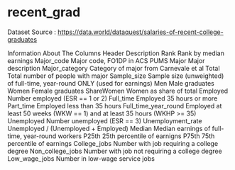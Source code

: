 # recent_grad

Dataset Source  : https://data.world/dataquest/salaries-of-recent-college-graduates


Information About The Columns
Header 	Description
Rank 	Rank by median earnings
Major_code 	Major code, FO1DP in ACS PUMS
Major 	Major description
Major_category 	Category of major from Carnevale et al
Total 	Total number of people with major
Sample_size 	Sample size (unweighted) of full-time, year-round ONLY (used for earnings)
Men 	Male graduates
Women 	Female graduates
ShareWomen 	Women as share of total
Employed 	Number employed (ESR == 1 or 2)
Full_time 	Employed 35 hours or more
Part_time 	Employed less than 35 hours
Full_time_year_round 	Employed at least 50 weeks (WKW == 1) and at least 35 hours (WKHP >= 35)
Unemployed 	Number unemployed (ESR == 3)
Unemployment_rate 	Unemployed / (Unemployed + Employed)
Median 	Median earnings of full-time, year-round workers
P25th 	25th percentile of earnigns
P75th 	75th percentile of earnings
College_jobs 	Number with job requiring a college degree
Non_college_jobs 	Number with job not requiring a college degree
Low_wage_jobs 	Number in low-wage service jobs
